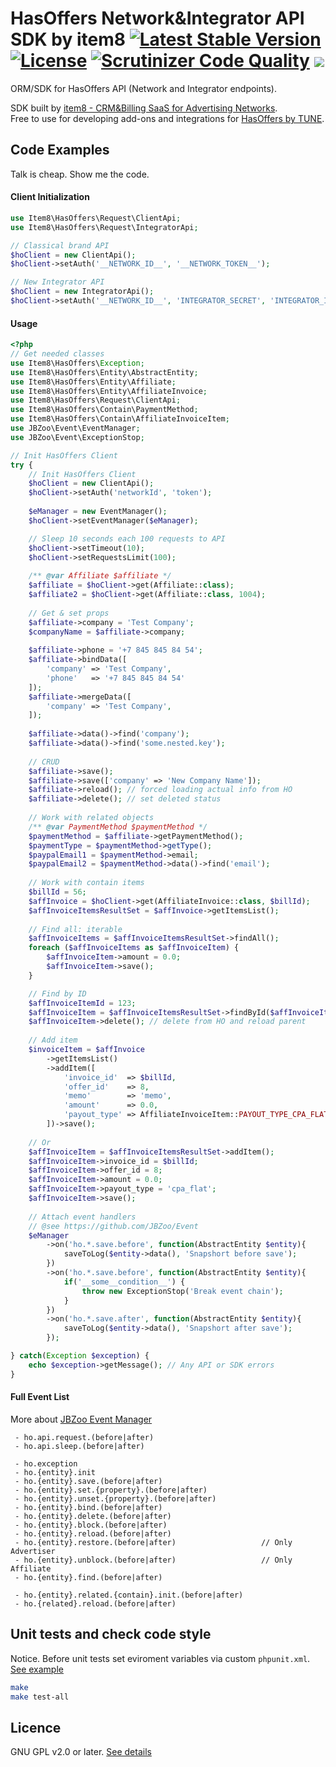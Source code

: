 # HasOffers Network&Integrator API SDK by item8    [![Latest Stable Version](https://poser.pugx.org/item8/hasoffers-sdk/v/stable)](https://packagist.org/packages/item8/hasoffers-sdk)    [![License](https://poser.pugx.org/item8/hasoffers-sdk/license)](https://packagist.org/packages/item8/hasoffers-sdk)    [![Scrutinizer Code Quality](https://scrutinizer-ci.com/g/item8/hasoffers-sdk/badges/quality-score.png?b=master)](https://scrutinizer-ci.com/g/item8/hasoffers-sdk/?branch=master) <img src="https://ci.item8.io/app/rest/builds/buildType:Others_HasOffersSdk/statusIcon" />

ORM/SDK for HasOffers API (Network and Integrator endpoints).  
  
SDK built by [item8 - CRM&Billing SaaS for Advertising Networks](https://item8.io "item8 CRM&Billing").  
Free to use for developing add-ons and integrations for [HasOffers by TUNE](https://www.hasoffers.com "HasOffers").  


## Code Examples
Talk is cheap. Show me the code.

#### Client Initialization
```php
use Item8\HasOffers\Request\ClientApi;
use Item8\HasOffers\Request\IntegratorApi;

// Classical brand API
$hoClient = new ClientApi();
$hoClient->setAuth('__NETWORK_ID__', '__NETWORK_TOKEN__');

// New Integrator API
$hoClient = new IntegratorApi();
$hoClient->setAuth('__NETWORK_ID__', 'INTEGRATOR_SECRET', 'INTEGRATOR_ID');
```

#### Usage

```php
<?php
// Get needed classes
use Item8\HasOffers\Exception;
use Item8\HasOffers\Entity\AbstractEntity;
use Item8\HasOffers\Entity\Affiliate;
use Item8\HasOffers\Entity\AffiliateInvoice;
use Item8\HasOffers\Request\ClientApi;
use Item8\HasOffers\Contain\PaymentMethod;
use Item8\HasOffers\Contain\AffiliateInvoiceItem;
use JBZoo\Event\EventManager;
use JBZoo\Event\ExceptionStop;

// Init HasOffers Client
try {
    // Init HasOffers Client
    $hoClient = new ClientApi();
    $hoClient->setAuth('networkId', 'token');
    
    $eManager = new EventManager();
    $hoClient->setEventManager($eManager);

    // Sleep 10 seconds each 100 requests to API
    $hoClient->setTimeout(10);
    $hoClient->setRequestsLimit(100);
    
    /** @var Affiliate $affiliate */
    $affiliate = $hoClient->get(Affiliate::class);
    $affiliate2 = $hoClient->get(Affiliate::class, 1004);
    
    // Get & set props
    $affiliate->company = 'Test Company';
    $companyName = $affiliate->company;
    
    $affiliate->phone = '+7 845 845 84 54';
    $affiliate->bindData([
        'company' => 'Test Company',
        'phone'   => '+7 845 845 84 54'
    ]);
    $affiliate->mergeData([
        'company' => 'Test Company',
    ]);
    
    $affiliate->data()->find('company');
    $affiliate->data()->find('some.nested.key');
    
    // CRUD
    $affiliate->save();
    $affiliate->save(['company' => 'New Company Name']);
    $affiliate->reload(); // forced loading actual info from HO
    $affiliate->delete(); // set deleted status
    
    // Work with related objects
    /** @var PaymentMethod $paymentMethod */
    $paymentMethod = $affiliate->getPaymentMethod();
    $paymentType = $paymentMethod->getType(); 
    $paypalEmail1 = $paymentMethod->email; 
    $paypalEmail2 = $paymentMethod->data()->find('email');
    
    // Work with contain items
    $billId = 56;
    $affInvoice = $hoClient->get(AffiliateInvoice::class, $billId);
    $affInvoiceItemsResultSet = $affInvoice->getItemsList();
    
    // Find all: iterable
    $affInvoiceItems = $affInvoiceItemsResultSet->findAll();
    foreach ($affInvoiceItems as $affInvoiceItem) {
        $affInvoiceItem->amount = 0.0;
        $affInvoiceItem->save();
    }

    // Find by ID
    $affInvoiceItemId = 123;
    $affInvoiceItem = $affInvoiceItemsResultSet->findById($affInvoiceItemId);
    $affInvoiceItem->delete(); // delete from HO and reload parent
    
    // Add item
    $invoiceItem = $affInvoice
        ->getItemsList()
        ->addItem([
            'invoice_id'  => $billId,
            'offer_id'    => 8,
            'memo'        => 'memo',
            'amount'      => 0.0,
            'payout_type' => AffiliateInvoiceItem::PAYOUT_TYPE_CPA_FLAT
        ])->save();
    
    // Or
    $affInvoiceItem = $affInvoiceItemsResultSet->addItem();
    $affInvoiceItem->invoice_id = $billId;
    $affInvoiceItem->offer_id = 8;
    $affInvoiceItem->amount = 0.0;
    $affInvoiceItem->payout_type = 'cpa_flat';
    $affInvoiceItem->save();
    
    // Attach event handlers
    // @see https://github.com/JBZoo/Event
    $eManager
        ->on('ho.*.save.before', function(AbstractEntity $entity){
            saveToLog($entity->data(), 'Snapshort before save');
        })
        ->on('ho.*.save.before', function(AbstractEntity $entity){
            if('__some__condition__') {
                throw new ExceptionStop('Break event chain');
            }
        })
        ->on('ho.*.save.after', function(AbstractEntity $entity){
            saveToLog($entity->data(), 'Snapshort after save');
        });

} catch(Exception $exception) {
    echo $exception->getMessage(); // Any API or SDK errors
}
```


#### Full Event List
More about [JBZoo Event Manager](https://github.com/JBZoo/Event)

```
 - ho.api.request.(before|after)
 - ho.api.sleep.(before|after)
 
 - ho.exception
 - ho.{entity}.init
 - ho.{entity}.save.(before|after)
 - ho.{entity}.set.{property}.(before|after)
 - ho.{entity}.unset.{property}.(before|after)
 - ho.{entity}.bind.(before|after)
 - ho.{entity}.delete.(before|after)
 - ho.{entity}.block.(before|after)
 - ho.{entity}.reload.(before|after)
 - ho.{entity}.restore.(before|after)                   // Only Advertiser 
 - ho.{entity}.unblock.(before|after)                   // Only Affiliate
 - ho.{entity}.find.(before|after)

 - ho.{entity}.related.{contain}.init.(before|after)
 - ho.{related}.reload.(before|after)
```


## Unit tests and check code style
Notice. Before unit tests set eviroment variables via custom `phpunit.xml`. [See example](https://github.com/item8/hasoffers-sdk/blob/master/phpunit.xml.dist)
```sh
make
make test-all
```

## Licence
GNU GPL v2.0 or later. [See details](https://github.com/item8/hasoffers-sdk/blob/master/LICENSE.md)
